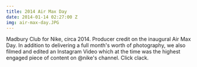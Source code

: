 ```yaml
---
title: 2014 Air Max Day
date: 2014-01-14 02:27:00 Z
img: air-max-day.JPG
---
```


Madbury Club for Nike, circa 2014. Producer credit on the inaugural Air Max Day. In addition to delivering a full month's worth of photography, we also filmed and edited an Instagram Video which at the time was the highest engaged piece of content on @nike's channel. Click clack.